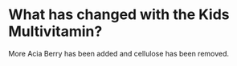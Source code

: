 # What has changed with the Kids Multivitamin?

More Acia Berry has been added and cellulose has been removed.